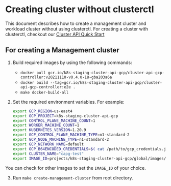 # Creating cluster without clusterctl

This document describes how to create a management cluster and workload cluster without using clusterctl.
For creating a cluster with clusterctl, checkout our [Cluster API Quick Start](https://cluster-api.sigs.k8s.io/user/quick-start.html)

## For creating a Management cluster

1. Build required images by using the following commands:
   
   - `docker pull gcr.io/k8s-staging-cluster-api-gcp/cluster-api-gcp-controller:v20211110-v0.4.0-18-gba203a6a`
   - `docker build --tag=gcr.io/k8s-staging-cluster-api-gcp/cluster-api-gcp-controller:e2e .`
   - `make docker-build-all`

2. Set the required environment variables. For example:
   
   ```sh
   export GCP_REGION=us-east4
   export GCP_PROJECT=k8s-staging-cluster-api-gcp
   export CONTROL_PLANE_MACHINE_COUNT=1
   export WORKER_MACHINE_COUNT=1
   export KUBERNETES_VERSION=1.20.9
   export GCP_CONTROL_PLANE_MACHINE_TYPE=n1-standard-2
   export GCP_NODE_MACHINE_TYPE=n1-standard-2
   export GCP_NETWORK_NAME=default
   export GCP_B64ENCODED_CREDENTIALS=$( cat /path/to/gcp_credentials.json | base64 | tr -d '\n' )
   export CLUSTER_NAME="capg-test"
   export IMAGE_ID=projects/k8s-staging-cluster-api-gcp/global/images/cluster-api-ubuntu-1804-v1-20-9-nightly
   ```
  
  You can check for other images to set the `IMAGE_ID` of your choice.

3. Run `make create-management-cluster` from root directory.


